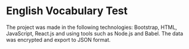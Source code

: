 # English Vocabulary Test
The project was made in the following technologies: Bootstrap, HTML, JavaScript, React.js and using tools such as Node.js and Babel. The data was encrypted and export to JSON format.
